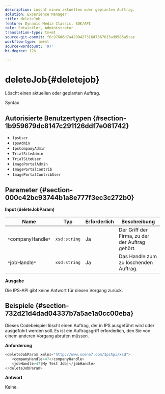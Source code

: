 ```yaml
---
description: Löscht einen aktuellen oder geplanten Auftrag.
solution: Experience Manager
title: deleteJob
feature: Dynamic Media Classic, SDK/API
role: Entwickler, Administrator
translation-type: tm+mt
source-git-commit: f6c97606d7a4209427316d7367013ad9585a5cae
workflow-type: tm+mt
source-wordcount: '97'
ht-degree: 12%

---
```



# deleteJob{#deletejob}

Löscht einen aktuellen oder geplanten Auftrag.

Syntax

## Autorisierte Benutzertypen {#section-1b959679dc8147c291126ddf7e061742}

* `IpsUser`
* `IpsAdmin`
* `IpsCompanyAdmin`
* `TrialSiteAdmin`
* `TrialSiteUser`
* `ImagePortalAdmin`
* `ImagePortalContrib`
* `ImagePortalContribUser`

## Parameter {#section-000c42bc93744b1a8e777f3ec3c272b0}

**Input (deleteJobParam)**

| Name | Typ | Erforderlich | Beschreibung |
|---|---|---|---|
| `*`companyHandle`*` | `xsd:string` | Ja | Der Griff der Firma, zu der der Auftrag gehört. |
| `*`jobHandle`*` | `xsd:string` | Ja | Das Handle zum zu löschenden Auftrag. |

**Ausgabe**

Die IPS-API gibt keine Antwort für diesen Vorgang zurück.

## Beispiele {#section-732d21d4dad04337b7a5ae1a0cc00eba}

Dieses Codebeispiel löscht einen Auftrag, der in IPS ausgeführt wird oder ausgeführt werden soll. Es ist ein Auftragsgriff erforderlich, den Sie von einem anderen Vorgang abrufen müssen.

**Anforderung**

```java
<deleteJobParam xmlns="http://www.scene7.com/IpsApi/xsd">
   <companyHandle>47</companyHandle>
   <jobHandle>47|My Test Job|</jobHandle>
</deleteJobParam>
```

**Antwort**

Keine.
